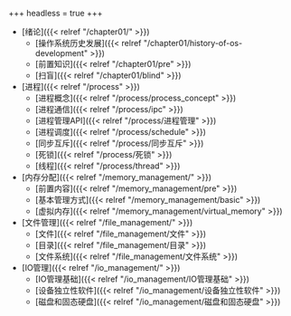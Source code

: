 +++
headless = true
+++

- [绪论]({{< relref "/chapter01/" >}})
  - [操作系统历史发展]({{< relref "/chapter01/history-of-os-development" >}})
  - [前置知识]({{< relref "/chapter01/pre" >}})
  - [扫盲]({{< relref "/chapter01/blind" >}})
- [进程]({{< relref "/process" >}})
  - [进程概念]({{< relref "/process/process_concept" >}})
  - [进程通信]({{< relref "/process/ipc" >}})
  - [进程管理API]({{< relref "/process/进程管理" >}})
  - [进程调度]({{< relref "/process/schedule" >}})
  - [同步互斥]({{< relref "/process/同步互斥" >}})
  - [死锁]({{< relref "/process/死锁" >}})
  - [线程]({{< relref "/process/thread" >}})
- [内存分配]({{< relref "/memory_management/" >}}) 
  - [前置内容]({{< relref "/memory_management/pre" >}})
  - [基本管理方式]({{< relref "/memory_management/basic" >}})
  - [虚拟内存]({{< relref "/memory_management/virtual_memory" >}})
- [文件管理]({{< relref "/file_management/" >}}) 
  - [文件]({{< relref "/file_management/文件" >}}) 
  - [目录]({{< relref "/file_management/目录" >}}) 
  - [文件系统]({{< relref "/file_management/文件系统" >}}) 
- [IO管理]({{< relref "/io_management/" >}}) 
  - [IO管理基础]({{< relref "/io_management/IO管理基础" >}}) 
  - [设备独立性软件]({{< relref "/io_management/设备独立性软件" >}}) 
  - [磁盘和固态硬盘]({{< relref "/io_management/磁盘和固态硬盘" >}}) 